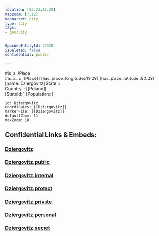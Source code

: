 ```yaml
---
location: [50.23,18.28] 
mapzoom: [7,12] 
mapmarker: city 
type: City
tags:
- geo/City


SpocWebEntityId: 29928
isDeleted: false
confidential: public

---
```

#is_a_/Place  
#is_a_ :: [[Place]] 
[has_place_longitude::18.28] 
[has_place_latitude::50.23] 
[name::Dziergovitz] 
State ::  
Country :: [[Poland]]  
[StateId::] 
[Population::] 



```leaflet
id: Dziergovitz
coordinates: [[Dziergovitz]] 
markerFile: [[Dziergovitz]] 
defaultZoom: 11 
maxZoom: 18
```


## Confidential Links & Embeds: 

### [Dziergovitz](/_Standards/Earth/Continent/Europe/Europe~East/Poland/Provinces~Poland/Opole/City/Dziergovitz.md) 

### [Dziergovitz.public](/_public/Earth/Continent/Europe/Europe~East/Poland/Provinces~Poland/Opole/City/Dziergovitz.public.md) 

### [Dziergovitz.internal](/_internal/Earth/Continent/Europe/Europe~East/Poland/Provinces~Poland/Opole/City/Dziergovitz.internal.md) 

### [Dziergovitz.protect](/_protect/Earth/Continent/Europe/Europe~East/Poland/Provinces~Poland/Opole/City/Dziergovitz.protect.md) 

### [Dziergovitz.private](/_private/Earth/Continent/Europe/Europe~East/Poland/Provinces~Poland/Opole/City/Dziergovitz.private.md) 

### [Dziergovitz.personal](/_personal/Earth/Continent/Europe/Europe~East/Poland/Provinces~Poland/Opole/City/Dziergovitz.personal.md) 

### [Dziergovitz.secret](/_secret/Earth/Continent/Europe/Europe~East/Poland/Provinces~Poland/Opole/City/Dziergovitz.secret.md)

